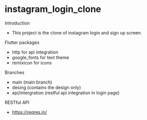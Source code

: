 # instagram_login_clone


Introduction
- This project is the clone of instagram login and sign up screen.
  
Flutter packages
- http for api integration
- google_fonts for text theme
- remixicon for icons

Branches
- main (main branch)
- desing (contains the design only)
- api/intergration (restful api integration in login page)

RESTful API
- https://reqres.in/
